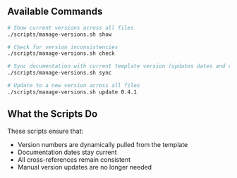 <!-- Version Management Commands Snippet -->
## Available Commands

```bash
# Show current versions across all files
./scripts/manage-versions.sh show

# Check for version inconsistencies
./scripts/manage-versions.sh check

# Sync documentation with current template version (updates dates and versions dynamically)
./scripts/manage-versions.sh sync

# Update to a new version across all files
./scripts/manage-versions.sh update 0.4.1
```

## What the Scripts Do

These scripts ensure that:
- Version numbers are dynamically pulled from the template
- Documentation dates stay current
- All cross-references remain consistent
- Manual version updates are no longer needed